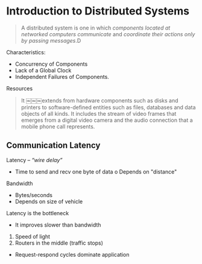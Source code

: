 # Introduction to Distributed Systems

>A distributed system is one in which *components located at networked computers communicate* and *coordinate their actions only by passing messages*.D

Characteristics:

* Concurrency of Components
* Lack of a Global Clock
* Independent Failures of Components.

Resources

>It ￼￼￼extends from hardware components such as disks and printers to software-defined entities such as files, databases and data objects of all kinds. It includes the stream of video frames that emerges from a digital video camera and the audio connection that a mobile phone call represents.

## Communication Latency

Latency – *“wire delay”*
* Time to send and recv one byte of data o Depends on "distance"

Bandwidth
* Bytes/seconds
* Depends on size of vehicle

Latency is the bottleneck
* It improves slower than bandwidth 
1. Speed of light
2. Routers in the middle (traffic stops)
* Request-respond cycles dominate application
